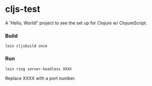 # cljs-test

A 'Hello, World!' project to see the set up for Clojure w/ ClojureScript.

### Build
`lein cljsbuild once`

### Run

`lein ring server-headless XXXX`

Replace XXXX with a port number.
